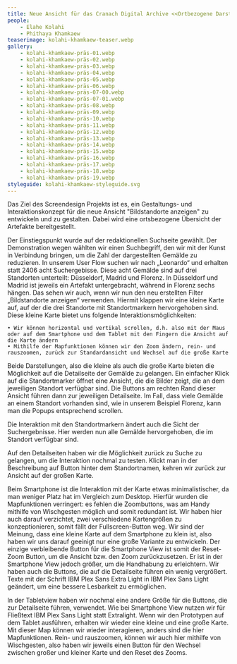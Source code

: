 ```yaml
---
title: Neue Ansicht für das Cranach Digital Archive <<Ortbezogene Darstellung der Artefakte>>
people:
    - Elahe Kolahi
    - Phithaya Khamkaew
teaserimage: kolahi-khamkaew-teaser.webp
gallery:
    - kolahi-khamkaew-präs-01.webp
    - kolahi-khamkaew-präs-02.webp
    - kolahi-khamkaew-präs-03.webp
    - kolahi-khamkaew-präs-04.webp
    - kolahi-khamkaew-präs-05.webp
    - kolahi-khamkaew-präs-06.webp
    - kolahi-khamkaew-präs-07-00.webp
    - kolahi-khamkaew-präs-07-01.webp
    - kolahi-khamkaew-präs-08.webp
    - kolahi-khamkaew-präs-09.webp
    - kolahi-khamkaew-präs-10.webp
    - kolahi-khamkaew-präs-11.webp
    - kolahi-khamkaew-präs-12.webp
    - kolahi-khamkaew-präs-13.webp
    - kolahi-khamkaew-präs-14.webp
    - kolahi-khamkaew-präs-15.webp
    - kolahi-khamkaew-präs-16.webp
    - kolahi-khamkaew-präs-17.webp
    - kolahi-khamkaew-präs-18.webp
    - kolahi-khamkaew-präs-19.webp
styleguide: kolahi-khamkaew-styleguide.svg
---
```

Das Ziel des Screendesign Projekts ist es, ein Gestaltungs- und Interaktionskonzept für die neue Ansicht "Bildstandorte anzeigen" zu entwickeln und zu gestalten. Dabei wird eine ortsbezogene Übersicht der Artefakte bereitgestellt.

Der Einstiegspunkt wurde auf der redaktionellen Suchseite gewählt. Der Demonstration wegen wählten wir einen Suchbegriff, den wir mit der Kunst in Verbindung bringen, um die Zahl der dargestellten Gemälde zu reduzieren. In unserem User Flow suchen wir nach „Leonardo“ und erhalten statt 2406 acht Suchergebisse.
Diese acht Gemälde sind auf drei Standorten unterteilt: Düsseldorf, Madrid und Florenz. In Düsseldorf und Madrid ist jeweils ein Artefakt untergebracht, während in Florenz sechs hängen.
Das sehen wir auch, wenn wir nun den neu erstellten Filter „Bildstandorte anzeigen“ verwenden. Hiermit klappen wir eine kleine Karte auf, auf der die drei Standorte mit Standortmarkern hervorgehoben sind.
Diese kleine Karte bietet uns folgende Interaktionsmöglichkeiten:

    • Wir können horizontal und vertikal scrollen, d.h. also mit der Maus oder auf dem Smartphone und dem Tablet mit den Fingern die Ansicht auf die Karte ändern
    • Mithilfe der Mapfunktionen können wir den Zoom ändern, rein- und rauszoomen, zurück zur Standardansicht und Wechsel auf die große Karte

Beide Darstellungen, also die kleine als auch die große Karte bieten die Möglichkeit auf die Detailseite der Gemälde zu gelangen. Ein einfacher Klick auf die Standortmarker öffnet eine Ansicht, die die Bilder zeigt, die an dem jeweiligen Standort verfügbar sind. Die Buttons am rechten Rand dieser Ansicht führen dann zur jeweiligen Detailseite.  Im Fall, dass viele Gemälde an einem Standort vorhanden sind, wie in unserem Beispiel Florenz, kann man die Popups entsprechend scrollen.

Die Interaktion mit den Standortmarkern ändert auch die Sicht der Suchergebnisse. Hier werden nun alle Gemälde hervorgehoben, die im Standort verfügbar sind.

Auf den Detailseiten haben wir die Möglichkeit zurück zu Suche zu gelangen, um die Interaktion nochmal zu testen. Klickt man in der Beschreibung auf Button hinter dem Standortnamen, kehren wir zurück zur Ansicht auf der großen Karte.

Beim Smartphone ist die Interaktion mit der Karte etwas minimalistischer, da man weniger Platz hat im Vergleich zum Desktop. Hierfür wurden die Mapfunktionen verringert: es fehlen die Zoombuttons, was am Handy mithilfe von Wischgesten möglich und somit redundant ist. Wir haben hier auch darauf verzichtet, zwei verschiedene Kartengrößen zu konzeptionieren, somit fällt der Fullscreen-Button weg. Wir sind der Meinung, dass eine kleine Karte auf dem Smartphone zu klein ist, also haben wir uns darauf geeinigt nur eine große Variante zu entwickeln. Der einzige verbleibende Button für die Smartphone View ist somit der Reset-Zoom Button, um die Ansicht bzw. den Zoom zurückzusetzen. Er ist in der Smartphone View jedoch größer, um die Handhabung zu erleichtern.
Wir haben auch die Buttons, die auf die Detailseite führen ein wenig vergrößert. Texte mit der Schrift IBM Plex Sans Extra Light in IBM Plex Sans Light geändert, um eine bessere Lesbarkeit zu ermöglichen.

In der Tabletview haben wir nochmal eine andere Größe für die Buttons, die zur Detailseite führen, verwendet. Wie bei Smartphone View nutzen wir für Fließtext IBM Plex Sans Light statt Extralight. Wenn wir den Prototypen auf dem Tablet ausführen, erhalten wir wieder eine kleine und eine große Karte. Mit dieser Map können wir wieder interagieren, anders sind die hier Mapfunktionen. Rein- und rauszoomen, können wir auch hier mithilfe von Wischgesten, also haben wir jeweils einen Button für den Wechsel zwischen großer und kleiner Karte und den Reset des Zooms.

